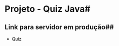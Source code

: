 # Projeto - Quiz Java#

## Link para servidor em produção##
- [Quiz](http://pwms.com.br/apps/quiz/#/)

